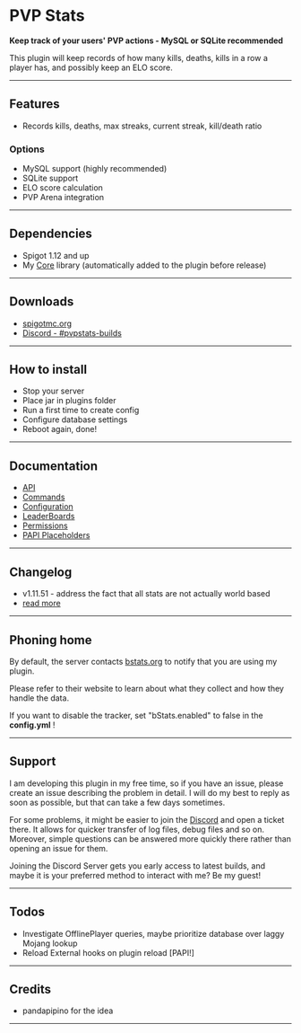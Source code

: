 # PVP Stats

**Keep track of your users' PVP actions - MySQL or SQLite recommended**

This plugin will keep records of how many kills, deaths, kills in a row a player has, and possibly keep an ELO score.

***

## Features

- Records kills, deaths, max streaks, current streak, kill/death ratio

### Options

- MySQL support (highly recommended)
- SQLite support
- ELO score calculation
- PVP Arena integration

***

## Dependencies

- Spigot 1.12 and up
- My [Core](https://github.com/slipcor/Core) library (automatically added to the plugin before release)

***

## Downloads

- [spigotmc.org](https://www.spigotmc.org/resources/pvp-stats.59124/)
- [Discord - #pvpstats-builds](https://discord.gg/BNkk46vRKa)


***

## How to install

- Stop your server
- Place jar in plugins folder
- Run a first time to create config
- Configure database settings
- Reboot again, done!

***

## Documentation

- [API](doc/api.md)
- [Commands](doc/commands.md)
- [Configuration](doc/configuration.md)
- [LeaderBoards](doc/leaderboards.md)
- [Permissions](doc/permissions.md)
- [PAPI Placeholders](doc/placeholders.md)

***

## Changelog

- v1.11.51 - address the fact that all stats are not actually world based
- [read more](doc/changelog.md)

***

## Phoning home

By default, the server contacts [bstats.org](https://bstats.org) to notify that you are using my plugin.

Please refer to their website to learn about what they collect and how they handle the data.

If you want to disable the tracker, set "bStats.enabled" to false in the __config.yml__ !

***

## Support

I am developing this plugin in my free time, so if you have an issue, please create an issue describing the problem in detail. I will do my best to reply as soon as possible, but that can take a few days sometimes.

For some problems, it might be easier to join the [Discord](https://discord.gg/DSNfjYA) and open a ticket there. It allows for quicker transfer of log files, debug files and so on. Moreover, simple questions can be answered more quickly there rather than opening an issue for them.

Joining the Discord Server gets you early access to latest builds, and maybe it is your preferred method to interact with me? Be my guest!

***

## Todos

- Investigate OfflinePlayer queries, maybe prioritize database over laggy Mojang lookup
- Reload External hooks on plugin reload [PAPI!]

***

## Credits

- pandapipino for the idea


***